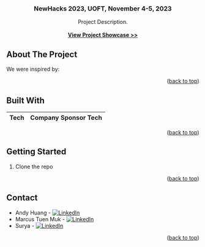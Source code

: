 <!-- BACK TO TOP -->
<a name="readme-top"></a>

<!-- PROJECT LOGO -->
<div align="center">
  <a href="https://github.com/andy0207huang/newhacks2023">
  </a>
  
  <h3 align="center">NewHacks 2023, UOFT, November 4-5, 2023</h3>

  <p align="center">
    Project Description.
    <br />
    <br />
    <a href=""><strong>View Project Showcase >></strong></a>
  </p>
</div>

<!-- ABOUT THE PROJECT -->
## About The Project
<!-- [product-screenshot-1] -->
We were inspired by:
  
<p align="right">(<a href="#readme-top">back to top</a>)</p> 

## Built With
| Tech | Company Sponsor Tech |
| --- | --- |

<p align="right">(<a href="#readme-top">back to top</a>)</p>



<!-- GETTING STARTED -->
## Getting Started
1. Clone the repo

<p align="right">(<a href="#readme-top">back to top</a>)</p>


<!-- CONTACT -->
## Contact
* Andy Huang - [![LinkedIn][linkedin-shield-andy]][linkedin-url-andy]
* Marcus Tuen Muk - [![LinkedIn][linkedin-shield-marcus]][linkedin-url-marcus]
* Surya - [![LinkedIn][linkedin-shield-surya]][linkedin-url-surya]

<p align="right">(<a href="#readme-top">back to top</a>)</p>


<!-- BADGES / SHIELD / IMAGES / URL -->
<!-- [product-screenshot-1]:  -->

[linkedin-shield-andy]: https://img.shields.io/badge/-LinkedIn-black.svg?style=for-the-badge&logo=linkedin&colorB=0072b1
[linkedin-url-andy]: https://www.linkedin.com/in/andy-snowflake-huang/
[linkedin-shield-marcus]: https://img.shields.io/badge/-LinkedIn-black.svg?style=for-the-badge&logo=linkedin&colorB=0072b1
[linkedin-url-marcus]: https://www.linkedin.com/in/marcus-tuen-muk/
[linkedin-shield-surya]: https://img.shields.io/badge/-LinkedIn-black.svg?style=for-the-badge&logo=linkedin&colorB=0072b1
[linkedin-url-surya]: https://www.linkedin.com/in/surya-sure-9ba9b2220/
